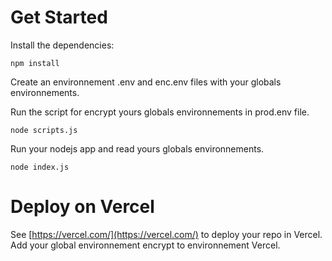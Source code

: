 # Get Started

Install the dependencies:  
```text
npm install
```

Create an environnement .env and enc.env files with your globals environnements.  

Run the script for encrypt yours globals environnements in prod.env file.
```text
node scripts.js
```

Run your nodejs app and read yours globals environnements.
```text
node index.js
```

# Deploy on Vercel

See [https://vercel.com/](https://vercel.com/) to deploy your repo in Vercel.  
Add your global environnement encrypt to environnement Vercel.  
